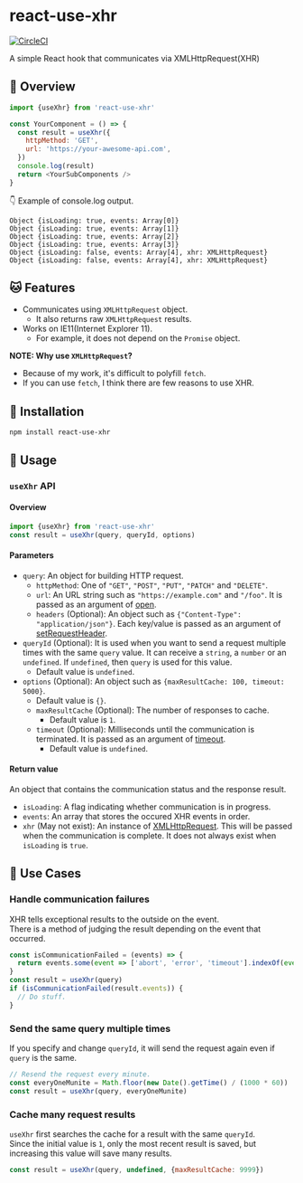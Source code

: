 # react-use-xhr

[![CircleCI](https://circleci.com/gh/kjirou/react-use-xhr.svg?style=svg)](https://circleci.com/gh/kjirou/react-use-xhr)

A simple React hook that communicates via XMLHttpRequest(XHR)


## :eyes: Overview

```js
import {useXhr} from 'react-use-xhr'

const YourComponent = () => {
  const result = useXhr({
    httpMethod: 'GET',
    url: 'https://your-awesome-api.com',
  })
  console.log(result)
  return <YourSubComponents />
}
```

:point_down: Example of console.log output.

```
Object {isLoading: true, events: Array[0]}
Object {isLoading: true, events: Array[1]}
Object {isLoading: true, events: Array[2]}
Object {isLoading: true, events: Array[3]}
Object {isLoading: false, events: Array[4], xhr: XMLHttpRequest}
Object {isLoading: false, events: Array[4], xhr: XMLHttpRequest}
```


## :cat: Features

- Communicates using `XMLHttpRequest` object.
  - It also returns raw `XMLHttpRequest` results.
- Works on IE11(Internet Explorer 11).
  - For example, it does not depend on the `Promise` object.

**NOTE: Why use `XMLHttpRequest`?**
- Because of my work, it's difficult to polyfill `fetch`.
- If you can use `fetch`, I think there are few reasons to use XHR.


## :rocket: Installation

```
npm install react-use-xhr
```


## :book: Usage
### `useXhr` API
#### Overview

```js
import {useXhr} from 'react-use-xhr'
const result = useXhr(query, queryId, options)
```

#### Parameters

- `query`: An object for building HTTP request.
  - `httpMethod`: One of `"GET"`, `"POST"`, `"PUT"`, `"PATCH"` and `"DELETE"`.
  - `url`: An URL string such as `"https://example.com"` and `"/foo"`.
    It is passed as an argument of [open](https://developer.mozilla.org/ja/docs/Web/API/XMLHttpRequest/open).
  - `headers` (Optional): An object such as `{"Content-Type": "application/json"}`.
    Each key/value is passed as an argument of [setRequestHeader](https://developer.mozilla.org/en-US/docs/Web/API/XMLHttpRequest/setRequestHeader).
- `queryId` (Optional): It is used when you want to send a request multiple times with the same `query` value.
  It can receive a `string`, a `number` or an `undefined`. If `undefined`, then `query` is used for this value.
  - Default value is `undefined`.
- `options` (Optional): An object such as `{maxResultCache: 100, timeout: 5000}`.
  - Default value is `{}`.
  - `maxResultCache` (Optional): The number of responses to cache.
    - Default value is `1`.
  - `timeout` (Optional): Milliseconds until the communication is terminated.
    It is passed as an argument of [timeout](https://developer.mozilla.org/en-US/docs/Web/API/XMLHttpRequest/timeout).
    - Default value is `undefined`.

#### Return value

An object that contains the communication status and the response result.

- `isLoading`: A flag indicating whether communication is in progress.
- `events`: An array that stores the occured XHR events in order.
- `xhr` (May not exist): An instance of [XMLHttpRequest](https://developer.mozilla.org/en-US/docs/Web/API/XMLHttpRequest).
  This will be passed when the communication is complete. It does not always exist when `isLoading` is `true`.


## :bust_in_silhouette: Use Cases
### Handle communication failures

XHR tells exceptional results to the outside on the event.  
There is a method of judging the result depending on the event that occurred.

```js
const isCommunicationFailed = (events) => {
  return events.some(event => ['abort', 'error', 'timeout'].indexOf(event.type) !== -1)
}
const result = useXhr(query)
if (isCommunicationFailed(result.events)) {
  // Do stuff.
}
```

### Send the same query multiple times

If you specify and change `queryId`, it will send the request again even if `query` is the same.

```js
// Resend the request every minute.
const everyOneMunite = Math.floor(new Date().getTime() / (1000 * 60))
const result = useXhr(query, everyOneMunite)
```

### Cache many request results

`useXhr` first searches the cache for a result with the same `queryId`.  
Since the initial value is `1`, only the most recent result is saved,
  but increasing this value will save many results.

```js
const result = useXhr(query, undefined, {maxResultCache: 9999})
```

